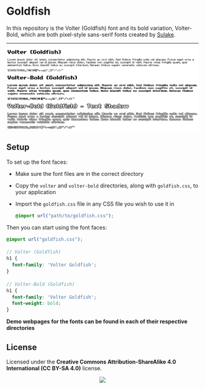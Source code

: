 # Goldfish

In this repository is the Volter (Goldfish) font and its bold variation, Volter-Bold, which are both pixel-style sans-serif fonts created by [Sulake](http://www.sulake.com/).

---

<img src="./demo.png">

## Setup

To set up the font faces:

- Make sure the font files are in the correct directory
- Copy the `volter` and `volter-bold` directories, along with `goldfish.css`, to your application
- Import the `goldfish.css` file in any CSS file you wish to use it in

  ```scss
  @import url("path/to/goldfish.css");
  ```

Then you can start using the font faces:

```scss
@import url("goldfish.css");

// Volter (Goldfish)
h1 {
  font-family: 'Volter Goldfish';
}

// Volter-Bold (Goldfish)
h1 {
  font-family: 'Volter Goldfish';
  font-weight: bold;
}
```

**Demo webpages for the fonts can be found in each of their respective directories**

## License

Licensed under the **Creative Commons Attribution-ShareAlike 4.0 International (CC BY-SA 4.0)** license.

<p align="center"><a href=""><img src="https://mirrors.creativecommons.org/presskit/buttons/88x31/svg/by-sa.svg" width="100px"></a></p>